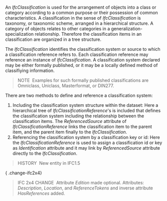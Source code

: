 An _IfcClassification_ is used for the arrangement of objects into a class or category according to a common purpose or their possession of common characteristics. A classification in the sense of _IfcClassification_ is taxonomy, or taxonomic scheme, arranged in a hierarchical structure. A category of objects relates to other categories in a generalization-specialization relationship. Therefore the classification items in an classification are organized in a tree structure.

The _IfcClassification_ identifies the classification system or source to which a classification reference refers to. Each classification reference may reference an instance of _IfcClassification_. A classification system declared may be either formally published, or it may be a locally defined method of classifiying information.

> NOTE&nbsp; Examples for such formally published classifications are Omniclass, Uniclass, Masterformat, or DIN277.

There are two methods to define and reference a classification system:

1. Including the classification system structure within the dataset: Here a hierarchical tree of _IfcClassificationReference_'s is included that defines the classification system including the relationship between the classification items. The _ReferencedSource_ attribute of _IfcClassificationReference_ links the classification item to the parent item, and the parent item finally to the _IfcClassification_.
2. Referencing the classification system by a classification key or id: Here the _IfcClassificationReference_ is used to assign a classification id or key as _Identification_ attribute and it may link by _ReferencedSource_ attribute directly to the _IfcClassification_.

> HISTORY&nbsp; New entity in IFC1.5

{ .change-ifc2x4}
> IFC 2x4 CHANGE&nbsp; Attribute _Edition_ made optional. Attributes: _Description_, _Location_, and _ReferenceTokens_ and inverse attribute _HasReferences_ added.